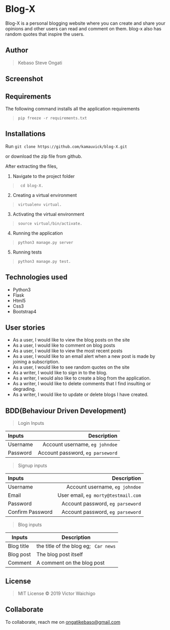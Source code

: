 # Blog-X
Blog-X is a personal blogging website where you can create and share your opinions and other users can read and comment on them. blog-x also has random quotes that inspire the users. 

## Author
> Kebaso Steve Ongati


## Screenshot



## Requirements

The following command installs all the application requirements
>``pip freeze -r requirements.txt``


## Installations

Run 
``git clone https://github.com/kamauvick/blog-X.git``

or download the zip file from github.

After extracting the files, 

1. Navigate to the project folder
>`` cd blog-X.`` 

2. Creating a virtual environment
>``virtualenv virtual.``

3. Activating the virtual environment
>``source virtual/bin/activate.``

4. Running the application

>``python3 manage.py server``

5. Running tests

 > ``python3 manage.py test.``


## Technologies used
* Python3
* Flask
* Html5
* Css3
* Bootstrap4


## User stories
* As a user, I would like to view the blog posts on the site
* As a user, I would like to comment on blog posts
* As a user, I would like to view the most recent posts
* As a user, I would like to an email alert when a new post is made by joining a subscription.
* As a user, I would like to see random quotes on the site
* As a writer, I would like to sign in to the blog.
* As a writer, I would also like to create a blog from the application.
* As a writer, I would like to delete comments that I find insulting or degrading.
* As a writer, I would like to update or delete blogs I have created.

## BDD(Behaviour Driven Development)
>Login Inputs

| Inputs |  Description |
| :---         |          ---: |
| Username  | Account username, ``eg johndoe``|
| Password  | Account password, ``eg parseword``|

>Signup inputs

| Inputs |  Description |
| :---         |          ---: |
| Username  | Account username, ``eg johndoe``|
| Email  | User email, ``eg morty@testmail.com``|
| Password  | Account password, ``eg parseword``|
| Confirm Password  | Account password, ``eg parseword``|

> Blog inputs

| Inputs | Description  |
|---|---|
|  Blog title | the title of the blog eg; `` Car news``  |
|  Blog post| The blog post itself|
| Comment| A comment on the blog post|



## License
> MIT License &copy; 2019 Victor Waichigo

## Collaborate
To collaborate, reach me on [ongatikebaso@gmail.com]()